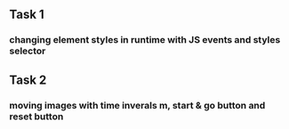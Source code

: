 ## Task 1
  ### changing element styles in runtime with JS events and styles selector
## Task 2
  ### moving images with time inverals m, start & go button and reset button
